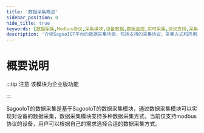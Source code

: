 ```yaml
---
title: '数据采集概述'
sidebar_position: 0
hide_title: true
keywords: [数据采集,Modbus协议,采集模块,设备数据,数据监控,实时采集,协议支持,采集方式,数据获取,企业版功能]
description: '介绍SagooIOT平台的数据采集功能，包括支持的采集协议、采集方式和应用场景等内容。'
---
```

# 概要说明

:::tip 注意
该模块为企业版功能

:::



SagooIoT的数据采集是基于SagooIoT的数据采集模块，通过数据采集模块可以实现对设备的数据采集，数据采集模块支持多种数据采集方式，当前仅支持modbus协议的设备，用户可以根据自己的需求选择合适的数据采集方式。
